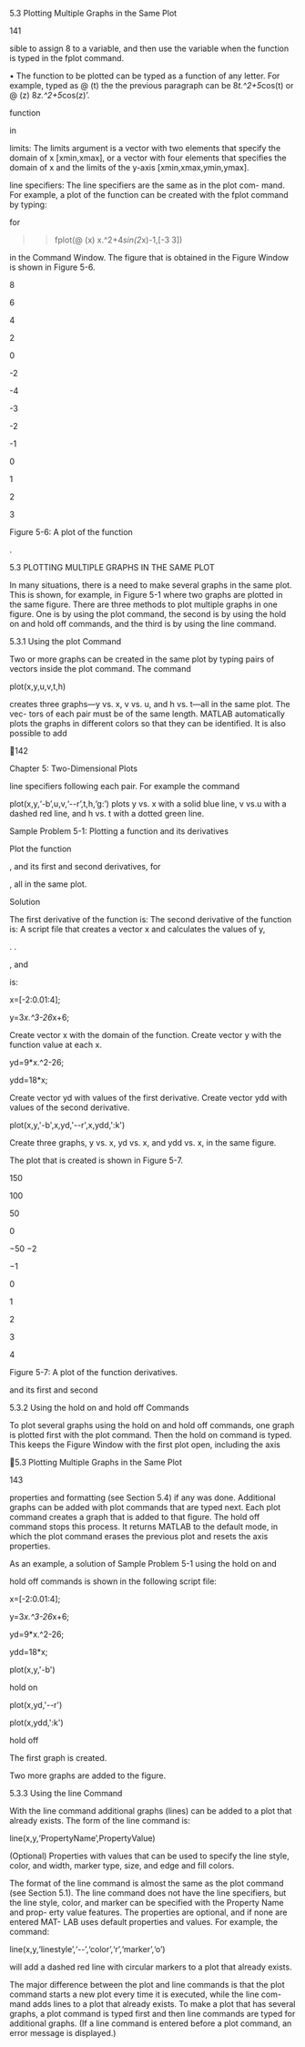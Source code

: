 5.3 Plotting Multiple Graphs in the Same Plot

141

sible  to  assign  8  to  a  variable,  and  then  use  the  variable  when  the  function  is
typed in the fplot command.

• The function to be plotted can be typed as a function of any letter. For example,
typed  as  @  (t)
the
the  previous  paragraph  can  be
8*t.^2+5*cos(t) or @ (z) 8*z.^2+5*cos(z)’.

function

in

limits:   The limits argument is  a vector  with two elements that specify the
domain  of  x  [xmin,xmax],  or  a  vector  with  four  elements  that  specifies  the
domain of x and the limits of the y-axis [xmin,xmax,ymin,ymax].

line specifiers:   The  line  specifiers  are  the  same  as  in  the  plot  com-
mand. For example, a plot of the function
 can
be created with the fplot command by typing:

 for

>> fplot(@ (x) x.^2+4*sin(2*x)-1,[-3 3])

in the Command Window. The figure that is obtained in the Figure Window is
shown in Figure 5-6.

8

6

4

2

0

-2

-4

-3

-2

-1

0

1

2

3

Figure 5-6: A plot of the function

.

5.3 PLOTTING MULTIPLE GRAPHS IN THE SAME PLOT

In many situations, there is a need to make several graphs in the same plot. This
is shown, for example, in Figure 5-1 where two graphs are plotted in the same
figure. There are three methods to plot multiple graphs in one figure. One is by
using the plot command, the second is by using the hold on and hold off
commands, and the third is by using the line command.

5.3.1 Using the plot Command

Two or more graphs can be created in the same plot by typing pairs of vectors
inside the plot command. The command

plot(x,y,u,v,t,h)

creates three graphs—y vs. x, v vs. u, and h vs. t—all in the same plot. The vec-
tors of each pair must be of the same length. MATLAB automatically plots the
graphs in different colors so that they can be identified. It is also possible to add

142

Chapter 5: Two-Dimensional Plots

line specifiers following each pair. For example the command

plot(x,y,‘-b’,u,v,‘--r’,t,h,‘g:’)
plots y vs. x with a solid blue line, v vs.u with a dashed red line, and h vs. t with
a dotted green line.

Sample Problem 5-1: Plotting a function and its derivatives

Plot  the  function

,  and  its  first  and  second  derivatives,  for

, all in the same plot.

Solution

The first derivative of the function is:
The second derivative of the function is:
A script file that creates a vector x and calculates the values of y,

.
.

, and

 is:

x=[-2:0.01:4];

y=3*x.^3-26*x+6;

Create vector x with the domain of the function.
Create vector y with the function value at each x.

yd=9*x.^2-26;

ydd=18*x;

Create vector yd with values of the first derivative.
Create vector ydd with values of the second derivative.

plot(x,y,'-b',x,yd,'--r',x,ydd,':k')

Create three graphs, y vs. x, yd vs. x, and ydd vs. x, in the same figure.

The plot that is created is shown in Figure 5-7.

150

100

50

0

−50
−2

−1

0

1

2

3

4

Figure 5-7: A plot of the function
 derivatives.

 and its first and second

5.3.2 Using the hold on and hold off Commands

To  plot  several  graphs  using  the  hold  on  and  hold  off  commands,  one
graph is plotted first with the plot command. Then the hold on command is
typed. This keeps the Figure Window with the first plot open, including the axis

5.3 Plotting Multiple Graphs in the Same Plot

143

properties and formatting (see Section 5.4) if any was done. Additional graphs
can be added with plot commands that are typed next. Each plot command
creates a graph that is added to that figure. The hold off command stops this
process. It returns MATLAB to the default mode, in which the plot command
erases the previous plot and resets the axis properties.

As an example, a solution of Sample Problem 5-1 using the hold  on and

hold off commands is shown in the following script file:

x=[-2:0.01:4];

y=3*x.^3-26*x+6;

yd=9*x.^2-26;

ydd=18*x;

plot(x,y,'-b')

hold on

plot(x,yd,'--r')

plot(x,ydd,':k')

hold off

The first graph is created.

Two more graphs are added to the figure.

5.3.3 Using the line Command

With the line command additional graphs (lines) can be added to a plot that
already exists. The form of the line command is:

line(x,y,‘PropertyName’,PropertyValue)

(Optional) Properties with values that can be
used to specify the line style, color, and width,
marker type, size, and edge and fill colors.

The format of the line command is almost the same as the plot command
(see Section 5.1). The line command does not have the line specifiers, but the
line style, color, and marker can be specified with the Property Name and prop-
erty value features. The properties are optional, and if none are entered MAT-
LAB uses default properties and values. For example, the command:

line(x,y,‘linestyle’,‘--’,‘color’,‘r’,‘marker’,‘o’)

will add a dashed red line with circular markers to a plot that already exists.

The  major  difference  between  the  plot  and  line  commands  is  that  the
plot command starts a new plot every time it is executed, while the line com-
mand  adds  lines  to  a  plot  that  already  exists.  To  make  a  plot  that  has  several
graphs,  a  plot  command  is  typed  first  and  then  line  commands  are  typed  for
additional  graphs.  (If  a  line  command  is  entered  before  a  plot  command,  an
error message is displayed.)

